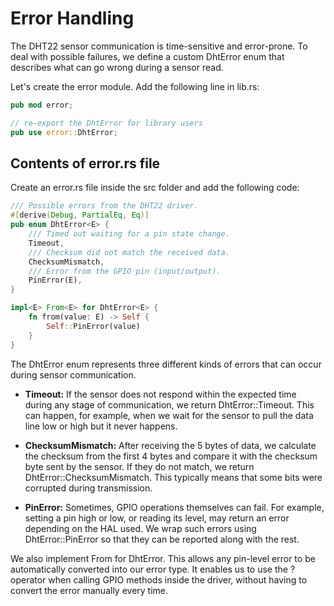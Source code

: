 # Error Handling

The DHT22 sensor communication is time-sensitive and error-prone. To deal with possible failures, we define a custom DhtError enum that describes what can go wrong during a sensor read.

Let's create the error module. Add the following line in lib.rs:

```rust
pub mod error;

// re-export the DhtError for library users
pub use error::DhtError;
```

## Contents of error.rs file

Create an error.rs file inside the src folder and add the following code:

```rust
/// Possible errors from the DHT22 driver.
#[derive(Debug, PartialEq, Eq)]
pub enum DhtError<E> {
    /// Timed out waiting for a pin state change.
    Timeout,
    /// Checksum did not match the received data.
    ChecksumMismatch,
    /// Error from the GPIO pin (input/output).
    PinError(E),
}

impl<E> From<E> for DhtError<E> {
    fn from(value: E) -> Self {
        Self::PinError(value)
    }
}
```

The DhtError enum represents three different kinds of errors that can occur during sensor communication.

- **Timeout:** If the sensor does not respond within the expected time during any stage of communication, we return DhtError::Timeout. This can happen, for example, when we wait for the sensor to pull the data line low or high but it never happens.

- **ChecksumMismatch:** After receiving the 5 bytes of data, we calculate the checksum from the first 4 bytes and compare it with the checksum byte sent by the sensor. If they do not match, we return DhtError::ChecksumMismatch. This typically means that some bits were corrupted during transmission.

- **PinError:** Sometimes, GPIO operations themselves can fail. For example, setting a pin high or low, or reading its level, may return an error depending on the HAL used. We wrap such errors using DhtError::PinError so that they can be reported along with the rest. 

We also implement From<E> for DhtError<E>. This allows any pin-level error to be automatically converted into our error type. It enables us to use the ? operator when calling GPIO methods inside the driver, without having to convert the error manually every time.
